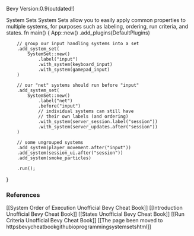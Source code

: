 Bevy Version:0.9(outdated!)


System Sets
System Sets allow you to easily apply common properties to multiple systems,
for purposes such as labeling, ordering,
run criteria, and states.
fn main() {
    App::new()
        .add_plugins(DefaultPlugins)

        // group our input handling systems into a set
        .add_system_set(
            SystemSet::new()
                .label("input")
                .with_system(keyboard_input)
                .with_system(gamepad_input)
        )

        // our "net" systems should run before "input"
        .add_system_set(
            SystemSet::new()
                .label("net")
                .before("input")
                // individual systems can still have
                // their own labels (and ordering)
                .with_system(server_session.label("session"))
                .with_system(server_updates.after("session"))
        )

        // some ungrouped systems
        .add_system(player_movement.after("input"))
        .add_system(session_ui.after("session"))
        .add_system(smoke_particles)

        .run();
}

### References
[[System Order of Execution  Unofficial Bevy Cheat Book]] [[Introduction  Unofficial Bevy Cheat Book]] [[States  Unofficial Bevy Cheat Book]] [[Run Criteria  Unofficial Bevy Cheat Book]] [[The page been moved to httpsbevycheatbookgithubioprogrammingsystemsetshtml]] 